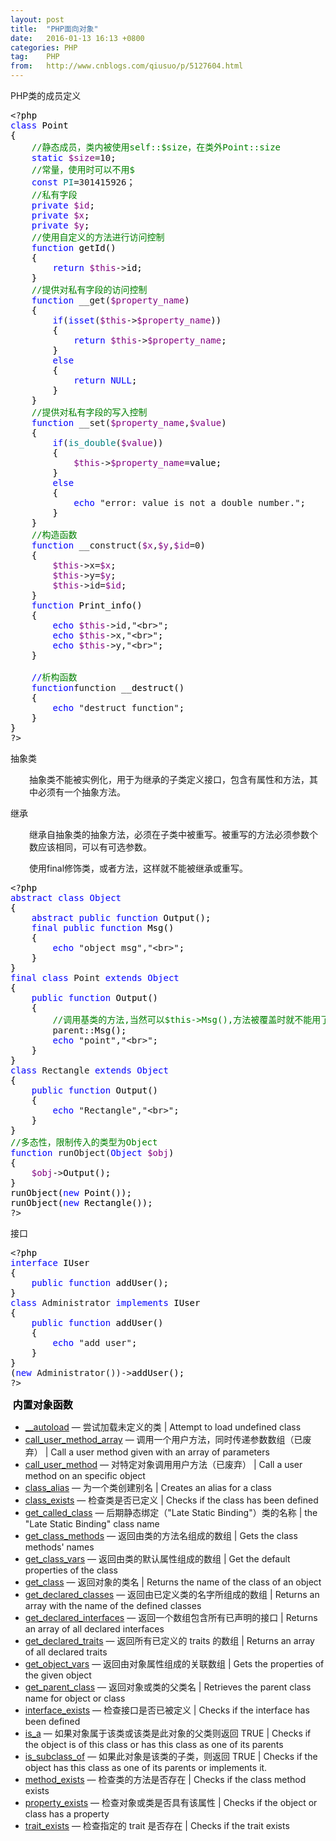 ```yaml
---
layout: post
title:  "PHP面向对象"
date:   2016-01-13 16:13 +0800
categories: PHP
tag:    PHP
from:   http://www.cnblogs.com/qiusuo/p/5127604.html
---
```

<p>PHP类的成员定义</p>
<div class="cnblogs_code">
<pre>&lt;?<span style="color: #000000;">php
</span><span style="color: #0000ff;">class</span><span style="color: #000000;"> Point
{
    </span><span style="color: #008000;">//</span><span style="color: #008000;">静态成员，类内被使用self::$size，在类外Point::size</span>
    <span style="color: #0000ff;">static</span> <span style="color: #800080;">$size</span>=10<span style="color: #000000;">;
    </span><span style="color: #008000;">//</span><span style="color: #008000;">常量，使用时可以不用$</span>
    <span style="color: #0000ff;">const</span> <span style="color: #008080;">PI</span>=301415926<span style="color: #000000;">；
    </span><span style="color: #008000;">//</span><span style="color: #008000;">私有字段</span>
    <span style="color: #0000ff;">private</span> <span style="color: #800080;">$id</span><span style="color: #000000;">;
    </span><span style="color: #0000ff;">private</span> <span style="color: #800080;">$x</span><span style="color: #000000;">;
    </span><span style="color: #0000ff;">private</span> <span style="color: #800080;">$y</span><span style="color: #000000;">;
    </span><span style="color: #008000;">//</span><span style="color: #008000;">使用自定义的方法进行访问控制</span>
    <span style="color: #0000ff;">function</span><span style="color: #000000;"> getId()
    {
        </span><span style="color: #0000ff;">return</span> <span style="color: #800080;">$this</span>-&gt;<span style="color: #000000;">id;
    }
    </span><span style="color: #008000;">//</span><span style="color: #008000;">提供对私有字段的访问控制</span>
    <span style="color: #0000ff;">function</span> __get(<span style="color: #800080;">$property_name</span><span style="color: #000000;">)
    {
        </span><span style="color: #0000ff;">if</span>(<span style="color: #0000ff;">isset</span>(<span style="color: #800080;">$this</span>-&gt;<span style="color: #800080;">$property_name</span><span style="color: #000000;">))
        {
            </span><span style="color: #0000ff;">return</span> <span style="color: #800080;">$this</span>-&gt;<span style="color: #800080;">$property_name</span><span style="color: #000000;">;
        }
        </span><span style="color: #0000ff;">else</span><span style="color: #000000;">
        {
            </span><span style="color: #0000ff;">return</span> <span style="color: #0000ff;">NULL</span><span style="color: #000000;">;
        }
    }
    </span><span style="color: #008000;">//</span><span style="color: #008000;">提供对私有字段的写入控制</span>
    <span style="color: #0000ff;">function</span> __set(<span style="color: #800080;">$property_name</span>,<span style="color: #800080;">$value</span><span style="color: #000000;">)
    {
        </span><span style="color: #0000ff;">if</span>(<span style="color: #008080;">is_double</span>(<span style="color: #800080;">$value</span><span style="color: #000000;">))
        {
            </span><span style="color: #800080;">$this</span>-&gt;<span style="color: #800080;">$property_name</span>=<span style="color: #000000;">value;
        }
        </span><span style="color: #0000ff;">else</span><span style="color: #000000;">
        {
            </span><span style="color: #0000ff;">echo</span> "error: value is not a double number."<span style="color: #000000;">;
        }
    }
    </span><span style="color: #008000;">//</span><span style="color: #008000;">构造函数</span>
    <span style="color: #0000ff;">function</span> __construct(<span style="color: #800080;">$x</span>,<span style="color: #800080;">$y</span>,<span style="color: #800080;">$id</span>=0<span style="color: #000000;">)
    {
        </span><span style="color: #800080;">$this</span>-&gt;x=<span style="color: #800080;">$x</span><span style="color: #000000;">;
        </span><span style="color: #800080;">$this</span>-&gt;y=<span style="color: #800080;">$y</span><span style="color: #000000;">;
        </span><span style="color: #800080;">$this</span>-&gt;id=<span style="color: #800080;">$id</span><span style="color: #000000;">;
    }</span>
    <span style="color: #0000ff;">function</span><span style="color: #000000;"> Print_info()
    {
        </span><span style="color: #0000ff;">echo</span> <span style="color: #800080;">$this</span>-&gt;id,"&lt;br&gt;"<span style="color: #000000;">;
        </span><span style="color: #0000ff;">echo</span> <span style="color: #800080;">$this</span>-&gt;x,"&lt;br&gt;"<span style="color: #000000;">;
        </span><span style="color: #0000ff;">echo</span> <span style="color: #800080;">$this</span>-&gt;y,"&lt;br&gt;"<span style="color: #000000;">;
    }<br />
    </span><span style="color: #0000ff;">//</span><span style="color: #008000;">析构函数</span>
    <span style="color: #0000ff;">function</span>function<span style="color: #000000;"> __destruct()
    {
        </span><span style="color: #0000ff;">echo</span> "destruct function"<span style="color: #000000;">;
    }
}
</span>?&gt;</pre>
</div>
<p>抽象类</p>
<p style="margin-left: 30px;">抽象类不能被实例化，用于为继承的子类定义接口，包含有属性和方法，其中必须有一个抽象方法。</p>
<p>继承</p>
<p style="margin-left: 30px;">继承自抽象类的抽象方法，必须在子类中被重写。被重写的方法必须参数个数应该相同，可以有可选参数。</p>
<p style="margin-left: 30px;">使用final修饰类，或者方法，这样就不能被继承或重写。</p>
<div class="cnblogs_code">
<pre>&lt;?<span style="color: #000000;">php
</span><span style="color: #0000ff;">abstract</span> <span style="color: #0000ff;">class</span> <span style="color: #0000ff;">Object</span><span style="color: #000000;">
{
    </span><span style="color: #0000ff;">abstract</span> <span style="color: #0000ff;">public</span> <span style="color: #0000ff;">function</span><span style="color: #000000;"> Output();
    </span><span style="color: #0000ff;">final</span> <span style="color: #0000ff;">public</span> <span style="color: #0000ff;">function</span><span style="color: #000000;"> Msg()
    {
        </span><span style="color: #0000ff;">echo</span> "object msg","&lt;br&gt;"<span style="color: #000000;">;
    }
}
</span><span style="color: #0000ff;">final</span> <span style="color: #0000ff;">class</span> Point <span style="color: #0000ff;">extends</span> <span style="color: #0000ff;">Object</span><span style="color: #000000;">
{
    </span><span style="color: #0000ff;">public</span> <span style="color: #0000ff;">function</span><span style="color: #000000;"> Output()
    {
        </span><span style="color: #008000;">//</span><span style="color: #008000;">调用基类的方法,当然可以$this-&gt;Msg(),方法被覆盖时就不能用了吧！</span>
        parent::<span style="color: #000000;">Msg();
        </span><span style="color: #0000ff;">echo</span> "point","&lt;br&gt;"<span style="color: #000000;">;
    }
}
</span><span style="color: #0000ff;">class</span> Rectangle <span style="color: #0000ff;">extends</span> <span style="color: #0000ff;">Object</span><span style="color: #000000;">
{
    </span><span style="color: #0000ff;">public</span> <span style="color: #0000ff;">function</span><span style="color: #000000;"> Output()
    {
        </span><span style="color: #0000ff;">echo</span> "Rectangle","&lt;br&gt;"<span style="color: #000000;">;
    }
}
</span><span style="color: #008000;">//</span><span style="color: #008000;">多态性，限制传入的类型为Object</span>
<span style="color: #0000ff;">function</span> runObject(<span style="color: #0000ff;">Object</span> <span style="color: #800080;">$obj</span><span style="color: #000000;">)
{
    </span><span style="color: #800080;">$obj</span>-&gt;<span style="color: #000000;">Output();
}
runObject(</span><span style="color: #0000ff;">new</span><span style="color: #000000;"> Point());
runObject(</span><span style="color: #0000ff;">new</span><span style="color: #000000;"> Rectangle());
</span>?&gt;</pre>
</div>
<p>接口</p>
<div class="cnblogs_code">
<pre>&lt;?<span style="color: #000000;">php
</span><span style="color: #0000ff;">interface</span><span style="color: #000000;"> IUser
{
    </span><span style="color: #0000ff;">public</span> <span style="color: #0000ff;">function</span><span style="color: #000000;"> addUser();
}
</span><span style="color: #0000ff;">class</span> Administrator <span style="color: #0000ff;">implements</span><span style="color: #000000;"> IUser
{
    </span><span style="color: #0000ff;">public</span> <span style="color: #0000ff;">function</span><span style="color: #000000;"> addUser()
    {
        </span><span style="color: #0000ff;">echo</span> "add user"<span style="color: #000000;">;
    }
}
(</span><span style="color: #0000ff;">new</span> Administrator())-&gt;<span style="color: #000000;">addUser();
</span>?&gt;</pre>
</div>
<p><span style="color: #000000; font-size: 16px;"><strong>&nbsp;内置对象函数</strong></span>&nbsp;</p>
<ul class="chunklist chunklist_reference">
<li><a href="http://php.net/manual/en/function.autoload.php">__autoload</a> &mdash; 尝试加载未定义的类 | Attempt to load undefined class</li>
<li><a href="http://php.net/manual/en/function.call-user-method-array.php">call_user_method_array</a> &mdash; 调用一个用户方法，同时传递参数数组（已废弃） | Call a user method given with an array of parameters</li>
<li><a href="http://php.net/manual/en/function.call-user-method.php">call_user_method</a> &mdash; 对特定对象调用用户方法（已废弃） | Call a user method on an specific object</li>
<li><a href="http://php.net/manual/en/function.class-alias.php">class_alias</a> &mdash; 为一个类创建别名 | Creates an alias for a class</li>
<li><a href="http://php.net/manual/en/function.class-exists.php">class_exists</a> &mdash; 检查类是否已定义 | Checks if the class has been defined</li>
<li><a href="http://php.net/manual/en/function.get-called-class.php">get_called_class</a> &mdash; 后期静态绑定（"Late Static Binding"）类的名称 | the "Late Static Binding" class name</li>
<li><a href="http://php.net/manual/en/function.get-class-methods.php">get_class_methods</a> &mdash; 返回由类的方法名组成的数组 | Gets the class methods' names</li>
<li><a href="http://php.net/manual/en/function.get-class-vars.php">get_class_vars</a> &mdash; 返回由类的默认属性组成的数组 | Get the default properties of the class</li>
<li><a href="http://php.net/manual/en/function.get-class.php">get_class</a> &mdash; 返回对象的类名 | Returns the name of the class of an object</li>
<li><a href="http://php.net/manual/en/function.get-declared-classes.php">get_declared_classes</a> &mdash; 返回由已定义类的名字所组成的数组 | Returns an array with the name of the defined classes</li>
<li><a href="http://php.net/manual/en/function.get-declared-interfaces.php">get_declared_interfaces</a> &mdash; 返回一个数组包含所有已声明的接口 | Returns an array of all declared interfaces</li>
<li><a href="http://php.net/manual/en/function.get-declared-traits.php">get_declared_traits</a> &mdash; 返回所有已定义的 traits 的数组 | Returns an array of all declared traits</li>
<li><a href="http://php.net/manual/en/function.get-object-vars.php">get_object_vars</a> &mdash; 返回由对象属性组成的关联数组 | Gets the properties of the given object</li>
<li><a href="http://php.net/manual/en/function.get-parent-class.php">get_parent_class</a> &mdash; 返回对象或类的父类名 | Retrieves the parent class name for object or class</li>
<li><a href="http://php.net/manual/en/function.interface-exists.php">interface_exists</a> &mdash; 检查接口是否已被定义 | Checks if the interface has been defined</li>
<li><a href="http://php.net/manual/en/function.is-a.php">is_a</a> &mdash; 如果对象属于该类或该类是此对象的父类则返回 TRUE | Checks if the object is of this class or has this class as one of its parents</li>
<li><a href="http://php.net/manual/en/function.is-subclass-of.php">is_subclass_of</a> &mdash; 如果此对象是该类的子类，则返回 TRUE | Checks if the object has this class as one of its parents or implements it.</li>
<li><a href="http://php.net/manual/en/function.method-exists.php">method_exists</a> &mdash; 检查类的方法是否存在 | Checks if the class method exists</li>
<li><a href="http://php.net/manual/en/function.property-exists.php">property_exists</a> &mdash; 检查对象或类是否具有该属性 | Checks if the object or class has a property</li>
<li><a href="http://php.net/manual/en/function.trait-exists.php">trait_exists</a> &mdash; 检查指定的 trait 是否存在 | Checks if the trait exists</li>
</ul>
